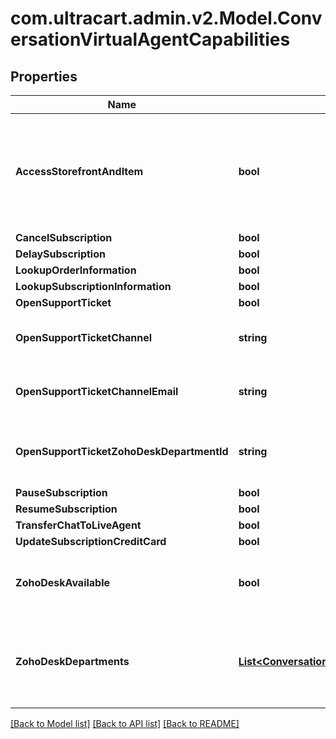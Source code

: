 
# com.ultracart.admin.v2.Model.ConversationVirtualAgentCapabilities

## Properties

Name | Type | Description | Notes
------------ | ------------- | ------------- | -------------
**AccessStorefrontAndItem** | **bool** | Permission flag to allow this Agent access to the storefront and item information. | [optional] 
**CancelSubscription** | **bool** |  | [optional] 
**DelaySubscription** | **bool** |  | [optional] 
**LookupOrderInformation** | **bool** |  | [optional] 
**LookupSubscriptionInformation** | **bool** |  | [optional] 
**OpenSupportTicket** | **bool** |  | [optional] 
**OpenSupportTicketChannel** | **string** | Channel to use to open the support ticket | [optional] 
**OpenSupportTicketChannelEmail** | **string** | Email to send support ticket to | [optional] 
**OpenSupportTicketZohoDeskDepartmentId** | **string** | Department ID to open a Zoho Desk ticket for | [optional] 
**PauseSubscription** | **bool** |  | [optional] 
**ResumeSubscription** | **bool** |  | [optional] 
**TransferChatToLiveAgent** | **bool** |  | [optional] 
**UpdateSubscriptionCreditCard** | **bool** |  | [optional] 
**ZohoDeskAvailable** | **bool** | True if Zoho Desk is connected to UltraCart | [optional] 
**ZohoDeskDepartments** | [**List&lt;ConversationVirtualAgentCapabilityZohoDeskDepartment&gt;**](ConversationVirtualAgentCapabilityZohoDeskDepartment.md) | Array of Zoho Desk Department if zoho desk is connected to UltraCart | [optional] 

[[Back to Model list]](../README.md#documentation-for-models)
[[Back to API list]](../README.md#documentation-for-api-endpoints)
[[Back to README]](../README.md)

